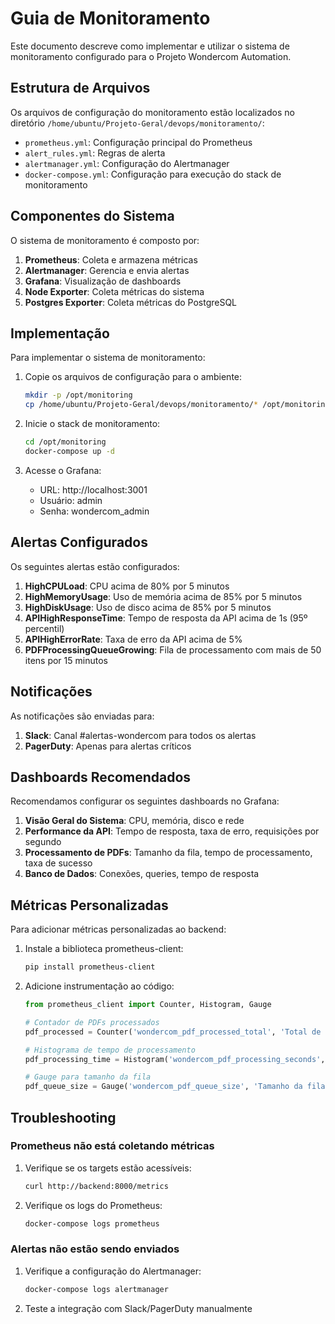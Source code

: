 # Guia de Monitoramento

Este documento descreve como implementar e utilizar o sistema de monitoramento configurado para o Projeto Wondercom Automation.

## Estrutura de Arquivos

Os arquivos de configuração do monitoramento estão localizados no diretório `/home/ubuntu/Projeto-Geral/devops/monitoramento/`:

- `prometheus.yml`: Configuração principal do Prometheus
- `alert_rules.yml`: Regras de alerta
- `alertmanager.yml`: Configuração do Alertmanager
- `docker-compose.yml`: Configuração para execução do stack de monitoramento

## Componentes do Sistema

O sistema de monitoramento é composto por:

1. **Prometheus**: Coleta e armazena métricas
2. **Alertmanager**: Gerencia e envia alertas
3. **Grafana**: Visualização de dashboards
4. **Node Exporter**: Coleta métricas do sistema
5. **Postgres Exporter**: Coleta métricas do PostgreSQL

## Implementação

Para implementar o sistema de monitoramento:

1. Copie os arquivos de configuração para o ambiente:
   ```bash
   mkdir -p /opt/monitoring
   cp /home/ubuntu/Projeto-Geral/devops/monitoramento/* /opt/monitoring/
   ```

2. Inicie o stack de monitoramento:
   ```bash
   cd /opt/monitoring
   docker-compose up -d
   ```

3. Acesse o Grafana:
   - URL: http://localhost:3001
   - Usuário: admin
   - Senha: wondercom_admin

## Alertas Configurados

Os seguintes alertas estão configurados:

1. **HighCPULoad**: CPU acima de 80% por 5 minutos
2. **HighMemoryUsage**: Uso de memória acima de 85% por 5 minutos
3. **HighDiskUsage**: Uso de disco acima de 85% por 5 minutos
4. **APIHighResponseTime**: Tempo de resposta da API acima de 1s (95º percentil)
5. **APIHighErrorRate**: Taxa de erro da API acima de 5%
6. **PDFProcessingQueueGrowing**: Fila de processamento com mais de 50 itens por 15 minutos

## Notificações

As notificações são enviadas para:

1. **Slack**: Canal #alertas-wondercom para todos os alertas
2. **PagerDuty**: Apenas para alertas críticos

## Dashboards Recomendados

Recomendamos configurar os seguintes dashboards no Grafana:

1. **Visão Geral do Sistema**: CPU, memória, disco e rede
2. **Performance da API**: Tempo de resposta, taxa de erro, requisições por segundo
3. **Processamento de PDFs**: Tamanho da fila, tempo de processamento, taxa de sucesso
4. **Banco de Dados**: Conexões, queries, tempo de resposta

## Métricas Personalizadas

Para adicionar métricas personalizadas ao backend:

1. Instale a biblioteca prometheus-client:
   ```bash
   pip install prometheus-client
   ```

2. Adicione instrumentação ao código:
   ```python
   from prometheus_client import Counter, Histogram, Gauge
   
   # Contador de PDFs processados
   pdf_processed = Counter('wondercom_pdf_processed_total', 'Total de PDFs processados', ['status'])
   
   # Histograma de tempo de processamento
   pdf_processing_time = Histogram('wondercom_pdf_processing_seconds', 'Tempo de processamento de PDFs')
   
   # Gauge para tamanho da fila
   pdf_queue_size = Gauge('wondercom_pdf_queue_size', 'Tamanho da fila de processamento de PDFs')
   ```

## Troubleshooting

### Prometheus não está coletando métricas

1. Verifique se os targets estão acessíveis:
   ```bash
   curl http://backend:8000/metrics
   ```

2. Verifique os logs do Prometheus:
   ```bash
   docker-compose logs prometheus
   ```

### Alertas não estão sendo enviados

1. Verifique a configuração do Alertmanager:
   ```bash
   docker-compose logs alertmanager
   ```

2. Teste a integração com Slack/PagerDuty manualmente
